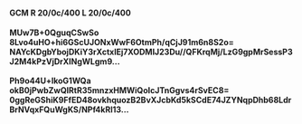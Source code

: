#### GCM R 20/0c/400 L 20/0c/400
**MUw7B+0QguqCSwSo**<br/>**8Lvo4uHO+hi6GScUJONxWwF6OtmPh/qCjJ91m6n8S2o=**<br/>**NAYcKDgbYbojDKiY3rXctxlEj7XODMIJ23Du//QFKrqMj/LzG9gpMrSessP3J2M4kPzVjDrXINgWLgm9...**<br/><br/>
**Ph9o44U+lkoG1WQa**<br/>**okB0jPwbZwQlRtR35mnzxHMWiQoIcJTnGgvs4rSvEC8=**<br/>**0ggReGShiK9FfED48ovkhquozB2BvXJcbKd5kSCdE74JZYNqpDhb68LdrBrNVqxFQuWgKS/NPf4kRl13...**